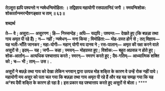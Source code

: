 **तेऽसुरा ह्यपि पश्यन्तो न न्यषेधन्विमोहिता: ।** **तद्विज्ञाय महायोगी रसपालानिदं जगौ ।** **स्मयन्विशोक: शोकार्तान्स्मरन्दैवगङ्क्षत च ताम् ॥ ६३॥** 

**शब्दार्थ** 

**ते—** **वे** **; असुरा:—** **असुरगण** **; हि—** **निस्सन्देह** **; अपि—** **यद्यपि** **; पश्यन्त:—** **देखते हुए (कि बछड़ा तथा गाय अमृत पी रहे हैं)** **;** **न—** **नहीं** **; न्यषेधन्—** **मना किया** **; विमोहिता:—** **मोह-ग्रस्त होने से** **; तत् विज्ञाय—** **यह भली-भाँति जानकर** **; महा-योगी—** **महान्** **योगी मय दानव ने** **; रस-पालान्—** **अमृत की रक्षा करने वाले असुरों से** **; इदम्—** **यह** **; जगौ—** **कहा** **; स्मयन्—** **मोहग्रस्त हुए** **;** **विशोक:—** **बहुत अप्रसन्न न होते हुए** **; शोक-आर्तान्—** **अत्यधिक पश्चात्ताप करते** **; स्मरन्—** **स्मरण करते हुए** **; दैव-गतिम्—** **आध्यात्मिक शक्ति को** **; च—** **भी** **; ताम्—** **उस।** **.** 

**असुरों ने बछड़े तथा गाय को देखा लेकिन भगवान् द्वारा उत्पन्न मोह शकि्त के कारण वे उन्हें** **रोक नहीं पाये। महायोगी मय असुर को पता चल गया कि बछड़ा तथा गाय अमृत पी रहे हैं और** **वह यह समझ गया कि यह अ²श्य दैवी शकि्त के कारण हो रहा है। इस प्रकार वह पश्चात्ताप** **करते हुए असुरों से बोला।** **** 
